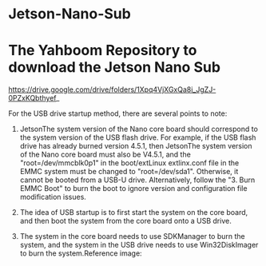 # Jetson-Nano-Sub
# The Yahboom Repository to download the Jetson Nano Sub 
https://drive.google.com/drive/folders/1Xpq4VjXGxQa8i_JgZJ-0PZxKQbthyef_

For the USB drive startup method, there are several points to note:

1. JetsonThe system version of the Nano core board should correspond to the system version of the USB flash drive.
   For example, if the USB flash drive has already burned version 4.5.1, then
   JetsonThe system version of the Nano core board must also be V4.5.1,
   and the "root=/dev/mmcblk0p1" in the boot/extLinux extlinx.conf file in the EMMC system must be changed to "root=/dev/sda1".
   Otherwise, it cannot be booted from a USB-U drive. Alternatively, follow the "3. Burn EMMC Boot" to burn the boot to ignore version and configuration file modification issues.
   

3. The idea of USB startup is to first start the system on the core board, and then boot the system from the core board onto a USB drive.
4. The system in the core board needs to use SDKManager to burn the system, and the system in the USB drive needs to use Win32DiskImager to burn the system.Reference image:

 
